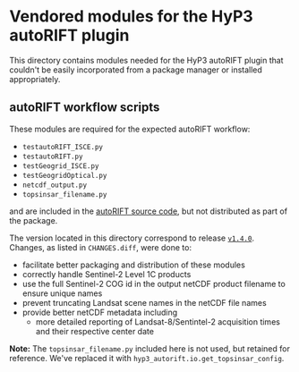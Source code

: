 # Vendored modules for the HyP3 autoRIFT plugin

This directory contains modules needed for the HyP3 autoRIFT plugin that couldn't
be easily incorporated from a package manager or installed appropriately.

## autoRIFT workflow scripts

These modules are required for the expected autoRIFT workflow:
* `testautoRIFT_ISCE.py`
* `testautoRIFT.py`
* `testGeogrid_ISCE.py` 
* `testGeogridOptical.py`
* `netcdf_output.py`
* `topsinsar_filename.py`

and are included in the [autoRIFT source code](https://github.com/nasa-jpl/autoRIFT),
but not distributed as part of the package. 

The version located in this directory correspond to release [`v1.4.0`](https://github.com/nasa-jpl/autoRIFT/releases/tag/v1.4.0).
Changes, as listed in `CHANGES.diff`, were done to: 
* facilitate better packaging and distribution of these modules
* correctly handle Sentinel-2 Level 1C products
* use the full Sentinel-2 COG id in the output netCDF product filename to ensure unique names
* prevent truncating Landsat scene names in the netCDF file names
* provide better netCDF metadata including
  * more detailed reporting of Landsat-8/Sentintel-2 acquisition times and their respective center date

**Note:** The `topsinsar_filename.py` included here is not used, but retained for reference.
We've replaced it  with `hyp3_autorift.io.get_topsinsar_config`. 
